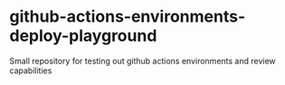 # github-actions-environments-deploy-playground
Small repository for testing out github actions environments and review capabilities
